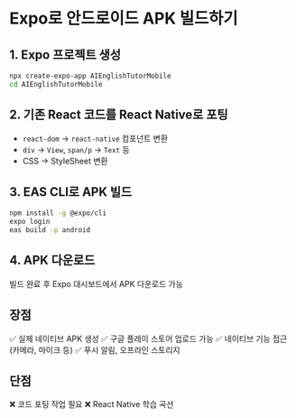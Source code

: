 # Expo로 안드로이드 APK 빌드하기

## 1. Expo 프로젝트 생성
```bash
npx create-expo-app AIEnglishTutorMobile
cd AIEnglishTutorMobile
```

## 2. 기존 React 코드를 React Native로 포팅
- `react-dom` → `react-native` 컴포넌트 변환
- `div` → `View`, `span/p` → `Text` 등
- CSS → StyleSheet 변환

## 3. EAS CLI로 APK 빌드
```bash
npm install -g @expo/cli
expo login
eas build -p android
```

## 4. APK 다운로드
빌드 완료 후 Expo 대시보드에서 APK 다운로드 가능

## 장점
✅ 실제 네이티브 APK 생성
✅ 구글 플레이 스토어 업로드 가능
✅ 네이티브 기능 접근 (카메라, 마이크 등)
✅ 푸시 알림, 오프라인 스토리지

## 단점
❌ 코드 포팅 작업 필요
❌ React Native 학습 곡선
